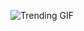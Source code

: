 ![Trending GIF](https://media2.giphy.com/media/v1.Y2lkPThiYjIxNzcyN2tqYTRwejMwcHNuZ3d1aHg2ZjdyeGprczVyMXY3N3B5YjMxcGpsbyZlcD12MV9naWZzX3NlYXJjaCZjdD1n/wQAbcl6iDnawokpLj9/giphy.gif)
